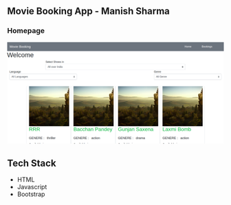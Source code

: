 ## Movie Booking App - Manish Sharma

### Homepage
![Home Page](https://github.com/Manishsharma203/thinkify/blob/master/Homepage.png)

## Tech Stack
* HTML
* Javascript
* Bootstrap


